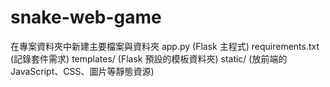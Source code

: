 # snake-web-game
在專案資料夾中新建主要檔案與資料夾
app.py (Flask 主程式)
requirements.txt (記錄套件需求)
templates/ (Flask 預設的模板資料夾)
static/ 
(放前端的 JavaScript、CSS、圖片等靜態資源)